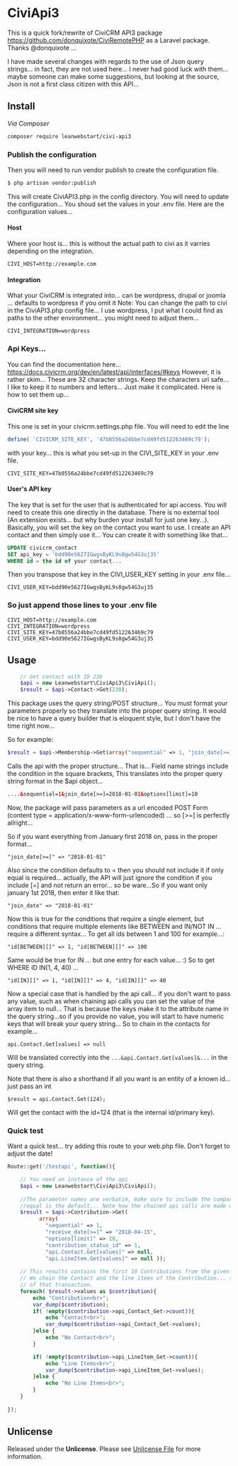 # CiviApi3

This is a quick fork/rewrite of CiviCRM API3 package https://github.com/donquixote/CiviRemotePHP as a Laravel package. Thanks @donquixote ...

I have made several changes with regards to the use of Json query strings... in fact, they are not used here... I never had good luck with them... maybe someone can make some suggestions, but looking at the source, Json is not a first class citizen with this API...


## Install

*Via Composer*

``` bash
composer require leanwebstart/civi-api3
```

### Publish the configuration
Then you will need to run vendor publish to create the configuration file. 

``` bash
$ php artisan vendor:publish
```

This will create CiviAPI3.php in the config directory. You will need to update the configuration... You shoud set the values in your .env file. Here are the configuration values...

#### Host
Where your host is... this is without the actual path to civi as it varries depending on the integration.
```
CIVI_HOST=http://example.com
```
#### Integration
What your CiviCRM is integrated into... can be wordpress, drupal or joomla ... defaults to wordpress if you omit it
Note:
You can change the path to civi in the CiviAPI3.php config file... I use wordpress, I put what I could find as paths to the other environment... you might need to adjust them... 
```
CIVI_INTEGRATION=wordpress
```
### Api Keys...
You can find the documentation here... https://docs.civicrm.org/dev/en/latest/api/interfaces/#keys 
However, it is rather skim... These are 32 character strings. Keep the characters uri safe... I like to keep it to numbers and letters... Just make it complicated. Here is how to set them up...

#### CiviCRM site key
This one is set in your civicrm.settings.php file. You will need to edit the line
```php
define( 'CIVICRM_SITE_KEY', '47b8556a24bbe7cd49fd512263469c79');
```
with your key... this is what you set-up in the CIVI_SITE_KEY in your .env file.
```
CIVI_SITE_KEY=47b8556a24bbe7cd49fd512263469c79
```
#### User's API key
The key that is set for the user that is authenticated for api access. You will need to create this one directly in the database. There is no external tool (An extension exists... but why burden your install for just one key...). Basically, you will set the key on the contact you want to use. I create an API contact and then simply use it... 
You can create it with something like that... 
```sql
UPDATE civicrm_contact
SET api_key = 'bdd90e5627IGwgsByKL9s8gw54G3uj35'
WHERE id = the id of your contact... 
```
Then you transpose that key in the CIVI_USER_KEY setting in your .env file... 
```
CIVI_USER_KEY=bdd90e5627IGwgsByKL9s8gw54G3uj35
```
### So just append those lines to your .env file

```
CIVI_HOST=http://example.com
CIVI_INTEGRATION=wordpress
CIVI_SITE_KEY=47b8556a24bbe7cd49fd512263469c79
CIVI_USER_KEY=bdd90e5627IGwgsByKL9s8gw54G3uj35
```

## Usage

``` php
    // Get contact with ID 230
    $api = new Leanwebstart\CiviApi3\CiviApi();
    $result = $api->Contact->Get(230);
```

This package uses the query string/POST structure... You must format your parameters properly so they translate into the proper query string. It would be nice to have a query builder that is eloquent style, but I don't have the time right now...

So for example:

```php
$result = $api->Membership->Get(array("sequential" => 1, "join_date[>=]" => "2018-01-01", "options[limit]" => 10 ));
```

Calls the api with the proper structure... That is... Field name strings include the condition in the square brackets, This translates into the proper query string format in the $api object... 

```html
....&sequential=1&join_date[>=]=2018-01-01&options[limit]=10
```

Now, the package will pass parameters as a url encoded POST Form (content type = application/x-www-form-urlencoded) ... so [>=] is perfectly allright... 

So if you want everything from January first 2018 on, pass in the proper format... 

`"join_date[>=]" => "2018-01-01"`

Also since the condition defaults to = then you should not include it if only equal is required... actually, the API will just ignore the condition if you include [=] and not return an error... so be ware...So if you want only january 1st 2018, then enter it like that:

`"join_date" => "2018-01-01"`

 Now this is true for the conditions that require a single element, but conditions that require multiple elements like BETWEEN and IN/NOT IN ... require a different syntax... To get all ids between 1 and 100 for example...:

 `"id[BETWEEN][]" => 1, "id[BETWEEN][]" => 100`

Same would be true for IN ... but one entry for each value... :) So to get WHERE ID IN(1, 4, 40) ... 

`"id[IN][]" => 1, "id[IN][]" => 4, "id[IN][]" => 40`

Now a special case that is handled by the api call... if you don't want to pass any value, such as when chaining api calls you can set the value of the array item to null... That is because the keys make it to the attribute name in the query string...so if you provide no value, you will start to have numeric keys that will break your query string... So to chain in the contacts for example... 

`api.Contact.Get[values] => null`

Will be translated correctly into the `...&api.Contact.Get[values]&...` in the query string.

Note that there is also a shorthand if all you want is an entity of a known id... just pass an int

`$result = api.Contact.Get(124);`

Will get the contact with the id=124 (that is the internal id/primary key).

### Quick test

Want a quick test... try adding this route to your web.php file. Don't forget to adjust the date!

```php
Route::get('/testapi', function(){

    // You need an instance of the api
    $api = new Leanwebstart\CiviApi3\CiviApi();
  
    //The parameter names are verbatim, make sure to include the comparators unless you mean = as 
    //equal is the default... Note how the chained api calls are made with a null value...
    $result = $api->Contribution->Get(
          array(
            "sequential" => 1,
            "receive_date[>=]" => "2018-04-15",
            "options[limit]" => 10,
            "contribution_status_id" => 1,
            "api.Contact.Get[values]" => null,
            "api.LineItem.Get[values]" => null ));
    
    // This results contains the first 10 Contributions from the given date... 
    // We chain the Contact and the line items of the Contribution... so you have a complete picture
    // of that transaction.
    foreach( $result->values as $contribution){
        echo "Contribution<br>";
        var_dump($contribution);
        if( !empty($contribution->api_Contact_Get->count)){
            echo "Contact<br>";
            var_dump($contribution->api_Contact_Get->values);
        }else {
            echo "No Contact<br>";
        }

        if( !empty($contribution->api_LineItem_Get->count)){
            echo "Line Items<br>";
            var_dump($contribution->api_LineItem_Get->values);
        }else {
            echo "No Line Items<br>";
        }
    }
      
});
```

## Unlicense

Released under the **Unlicense**. Please see [Unlicense File](UNLICENSE.md) for more information.

